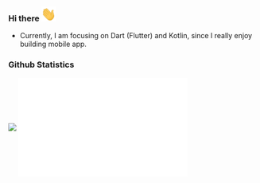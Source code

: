 ### Hi there <img src="https://raw.githubusercontent.com/ptprashanttripathi/ptprashanttripathi/master/hi.gif" width="30px"></h2>

- Currently, I am focusing on Dart (Flutter) and Kotlin, since I really enjoy building mobile app.

### Github Statistics
<p align="left">
  <img align="center" width="475" src="https://github-readme-stats.vercel.app/api?username=princ3od&show_icons=true&count_private=true&theme=graywhite"></img>
  <img align="center" width="340" src="https://raw.githubusercontent.com/princ3od/my-stats/master/generated/languages.svg"></img>
</p>

